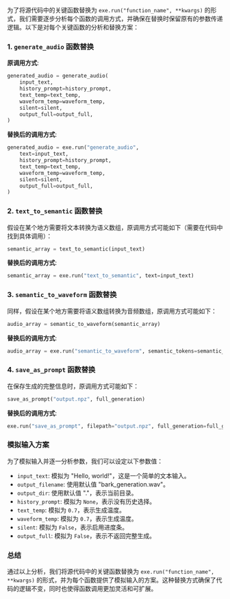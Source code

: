 为了将源代码中的关键函数替换为 `exe.run("function_name", **kwargs)` 的形式，我们需要逐步分析每个函数的调用方式，并确保在替换时保留原有的参数传递逻辑。以下是对每个关键函数的分析和替换方案：

### 1. `generate_audio` 函数替换

**原调用方式**:
```python
generated_audio = generate_audio(
    input_text,
    history_prompt=history_prompt,
    text_temp=text_temp,
    waveform_temp=waveform_temp,
    silent=silent,
    output_full=output_full,
)
```

**替换后的调用方式**:
```python
generated_audio = exe.run("generate_audio", 
    text=input_text,
    history_prompt=history_prompt,
    text_temp=text_temp,
    waveform_temp=waveform_temp,
    silent=silent,
    output_full=output_full,
)
```

### 2. `text_to_semantic` 函数替换

假设在某个地方需要将文本转换为语义数组，原调用方式可能如下（需要在代码中找到具体调用）：
```python
semantic_array = text_to_semantic(input_text)
```

**替换后的调用方式**:
```python
semantic_array = exe.run("text_to_semantic", text=input_text)
```

### 3. `semantic_to_waveform` 函数替换

同样，假设在某个地方需要将语义数组转换为音频数组，原调用方式可能如下：
```python
audio_array = semantic_to_waveform(semantic_array)
```

**替换后的调用方式**:
```python
audio_array = exe.run("semantic_to_waveform", semantic_tokens=semantic_array)
```

### 4. `save_as_prompt` 函数替换

在保存生成的完整信息时，原调用方式可能如下：
```python
save_as_prompt("output.npz", full_generation)
```

**替换后的调用方式**:
```python
exe.run("save_as_prompt", filepath="output.npz", full_generation=full_generation)
```

### 模拟输入方案

为了模拟输入并逐一分析参数，我们可以设定以下参数值：

- `input_text`: 模拟为 "Hello, world!"，这是一个简单的文本输入。
- `output_filename`: 使用默认值 "bark_generation.wav"。
- `output_dir`: 使用默认值 "."，表示当前目录。
- `history_prompt`: 模拟为 `None`，表示没有历史选择。
- `text_temp`: 模拟为 `0.7`，表示生成温度。
- `waveform_temp`: 模拟为 `0.7`，表示生成温度。
- `silent`: 模拟为 `False`，表示启用进度条。
- `output_full`: 模拟为 `False`，表示不返回完整生成。

### 总结

通过以上分析，我们将源代码中的关键函数替换为 `exe.run("function_name", **kwargs)` 的形式，并为每个函数提供了模拟输入的方案。这种替换方式确保了代码的逻辑不变，同时也使得函数调用更加灵活和可扩展。